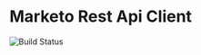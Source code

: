 # Marketo Rest Api Client

![Build Status](https://img.shields.io/circleci/project/generationtux/marketo-rest-api-client/node-csgo-parser.svg?style=flat-square)